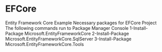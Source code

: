# EFCore
Entity Framework Core Example
Necessary packages for EFCore Project
The following commands run to Package Manager Console
1-Install-Package Microsoft.EntityFrameworkCore
2-Install-Package Microsoft.EntityFrameworkCore.SqlServer
3-Install-Package Microsoft.EntityFrameworkCore.Tools
